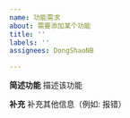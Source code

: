```yaml
---
name: 功能需求
about: 需要添加某个功能
title: ''
labels: ''
assignees: DongShaoNB

---
```


**简述功能**
描述该功能

**补充**
补充其他信息（例如: 报错）
